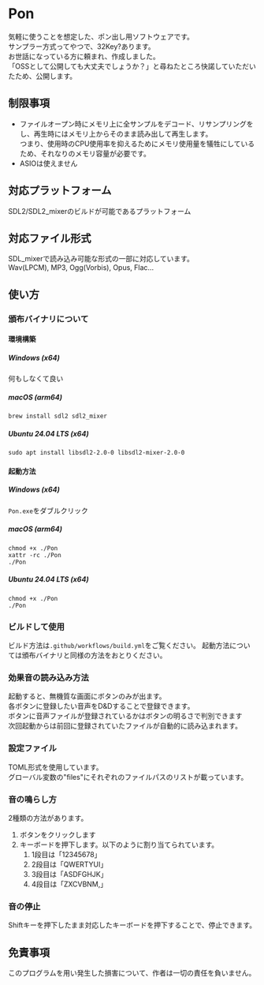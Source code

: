 # Pon
気軽に使うことを想定した、ポン出し用ソフトウェアです。  
サンプラー方式ってやつで、32Key?あります。  
お世話になっている方に頼まれ、作成しました。  
「OSSとして公開しても大丈夫でしょうか？」と尋ねたところ快諾していただいたため、公開します。  

## 制限事項
- ファイルオープン時にメモリ上に全サンプルをデコード、リサンプリングをし、再生時にはメモリ上からそのまま読み出して再生します。  
  つまり、使用時のCPU使用率を抑えるためにメモリ使用量を犠牲にしているため、それなりのメモリ容量が必要です。
- ASIOは使えません

## 対応プラットフォーム
SDL2/SDL2_mixerのビルドが可能であるプラットフォーム

## 対応ファイル形式
SDL_mixerで読み込み可能な形式の一部に対応しています。  
Wav(LPCM), MP3, Ogg(Vorbis), Opus, Flac...

## 使い方
### 頒布バイナリについて
#### 環境構築
##### Windows (x64)
何もしなくて良い
##### macOS (arm64)
`brew install sdl2 sdl2_mixer`
##### Ubuntu 24.04 LTS (x64)
`sudo apt install libsdl2-2.0-0 libsdl2-mixer-2.0-0`

#### 起動方法
##### Windows (x64)
`Pon.exe`をダブルクリック
##### macOS (arm64)
```
chmod +x ./Pon
xattr -rc ./Pon
./Pon
```
##### Ubuntu 24.04 LTS (x64)
```
chmod +x ./Pon
./Pon
```

### ビルドして使用
ビルド方法は`.github/workflows/build.yml`をご覧ください。
起動方法については頒布バイナリと同様の方法をおとりください。

### 効果音の読み込み方法
起動すると、無機質な画面にボタンのみが出ます。  
各ボタンに登録したい音声をD&Dすることで登録できます。  
ボタンに音声ファイルが登録されているかはボタンの明るさで判別できます  
次回起動からは前回に登録されていたファイルが自動的に読み込まれます。

### 設定ファイル
TOML形式を使用しています。  
グローバル変数の"files"にそれぞれのファイルパスのリストが載っています。

### 音の鳴らし方
2種類の方法があります。
1. ボタンをクリックします
2. キーボードを押下します。以下のように割り当てられています。
    1. 1段目は「12345678」
    2. 2段目は「QWERTYUI」
    3. 3段目は「ASDFGHJK」
    4. 4段目は「ZXCVBNM,」

### 音の停止
Shiftキーを押下したまま対応したキーボードを押下することで、停止できます。

## 免責事項
このプログラムを用い発生した損害について、作者は一切の責任を負いません。
